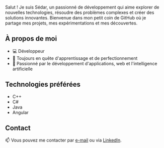 Salut ! Je suis Sédar, un passionné de développement qui aime explorer de nouvelles technologies, résoudre des problèmes complexes et créer des solutions innovantes. Bienvenue dans mon petit coin de GitHub où je partage mes projets, mes expérimentations et mes découvertes.

## À propos de moi

- 💻 Développeur
- 🌱 Toujours en quête d'apprentissage et de perfectionnement
- 🚀 Passionné par le développement d'applications, web et l'intelligence artificielle

<!-- ## Projets

Voici un aperçu de quelques-uns de mes projets :

- [Nom du Projet 1](lien_vers_projet_1) - Description succincte du projet.
- [Nom du Projet 2](lien_vers_projet_2) - Description succincte du projet.
- [Nom du Projet 3](lien_vers_projet_3) - Description succincte du projet. 

Pour voir l'ensemble de mes projets, rendez-vous dans l'onglet "Repositories" ci-dessus !-->

## Technologies préférées
- C++
- C#
- Java
- Angular

## Contact

📫 Vous pouvez me contacter par [e-mail](mailto:desiradjysedar20@gmail.com) ou via [LinkedIn](https://www.linkedin.com/in/adjy-sedar-desir/).

<!-- ## Contribuer

Les contributions sont les bienvenues ! Si vous souhaitez contribuer à l'un de mes projets, n'hésitez pas à ouvrir une pull request ou à me contacter directement.

## Remerciements

Un grand merci à tous ceux qui soutiennent mes projets, partagent leurs connaissances et contribuent à la communauté open source. Vous êtes géniaux !

## Licence

Tous mes projets sont sous licence [MIT](lien_vers_licence), sauf indication contraire. -->
